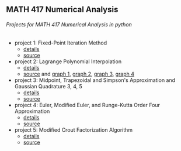 ## MATH 417 Numerical Analysis
###### Projects for MATH 417 Numerical Analysis in python

* project 1: Fixed-Point Iteration Method
  * [details](p1_instructions.txt)
  * [source](project1.py)
* project 2: Lagrange Polynomial Interpolation
  * [details](p2_instructions.txt)
  * [source](project2.py) and [graph 1](test_p2_opt1.png), [graph 2](test_p2_opt2.png), [graph 3](test_p2_opt3.png), [graph 4](test_p2_opt4.png)
* project 3: Midpoint, Trapezoidal and Simpson's Approximation and Gaussian Quadrature 3, 4, 5
  * [details](p3_instructions.txt)
  * [source](project3.py)
* project 4: Euler, Modified Euler, and Runge-Kutta Order Four Approximation
  * [details](p4_instructions.txt)
  * [source](project4.py)
* project 5: Modified Crout Factorization Algorithm
  * [details](p5_instructions.txt)
  * [source](project5.py)
